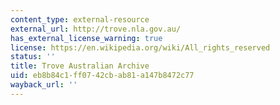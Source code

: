 ```yaml
---
content_type: external-resource
external_url: http://trove.nla.gov.au/
has_external_license_warning: true
license: https://en.wikipedia.org/wiki/All_rights_reserved
status: ''
title: Trove Australian Archive
uid: eb8b84c1-ff07-42cb-ab81-a147b8472c77
wayback_url: ''
---
```

